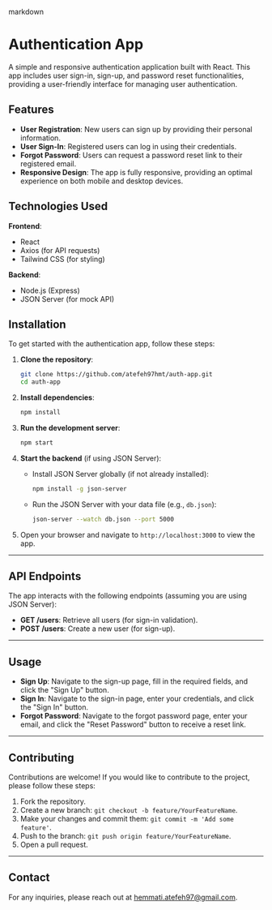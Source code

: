 markdown
# Authentication App

A simple and responsive authentication application built with React. This app includes user sign-in, sign-up, and password reset functionalities, providing a user-friendly interface for managing user authentication.

## Features

- **User Registration**: New users can sign up by providing their personal information.
- **User Sign-In**: Registered users can log in using their credentials.
- **Forgot Password**: Users can request a password reset link to their registered email.
- **Responsive Design**: The app is fully responsive, providing an optimal experience on both mobile and desktop devices.

## Technologies Used

**Frontend**: 

- React
- Axios (for API requests)
- Tailwind CSS (for styling)

**Backend**: 

- Node.js (Express)
- JSON Server (for mock API)

## Installation

To get started with the authentication app, follow these steps:

1. **Clone the repository**:

   ```bash
   git clone https://github.com/atefeh97hmt/auth-app.git
   cd auth-app
   ```

2. **Install dependencies**:

   ```bash
   npm install
   ```

3. **Run the development server**:

   ```bash
   npm start
   ```

4. **Start the backend** (if using JSON Server):

   - Install JSON Server globally (if not already installed):

     ```bash
     npm install -g json-server
     ```

   - Run the JSON Server with your data file (e.g., `db.json`):

     ```bash
     json-server --watch db.json --port 5000
     ```

5. Open your browser and navigate to `http://localhost:3000` to view the app.

---

## API Endpoints

The app interacts with the following endpoints (assuming you are using JSON Server):

- **GET /users**: Retrieve all users (for sign-in validation).
- **POST /users**: Create a new user (for sign-up).

---

## Usage

- **Sign Up**: Navigate to the sign-up page, fill in the required fields, and click the "Sign Up" button.
- **Sign In**: Navigate to the sign-in page, enter your credentials, and click the "Sign In" button.
- **Forgot Password**: Navigate to the forgot password page, enter your email, and click the "Reset Password" button to receive a reset link.

---

## Contributing

Contributions are welcome! If you would like to contribute to the project, please follow these steps:

1. Fork the repository.
2. Create a new branch: `git checkout -b feature/YourFeatureName`.
3. Make your changes and commit them: `git commit -m 'Add some feature'`.
4. Push to the branch: `git push origin feature/YourFeatureName`.
5. Open a pull request.

---

## Contact

For any inquiries, please reach out at [hemmati.atefeh97@gmail.com](mailto:hemmati.atefeh97@gmail.com).
